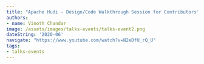 ```yaml
---
title: "Apache Hudi - Design/Code Walkthrough Session for Contributors"
authors:
- name: Vinoth Chandar
image: /assets/images/talks-events/talks-event2.png
dateString: '2020-06'
navigate: "https://www.youtube.com/watch?v=N2eDfU_rQ_U"
tags:
- talks-events
---
```

